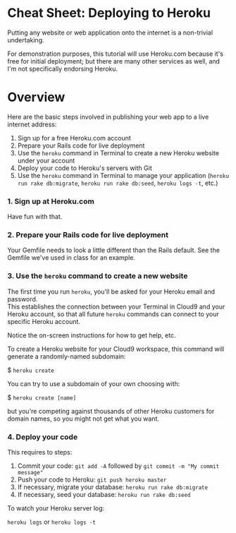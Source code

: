 # Cheat Sheet: Deploying to Heroku

Putting any website or web application onto the internet is a non-trivial undertaking.

For demonstration purposes, this tutorial will use Heroku.com because it's free for initial deployment; 
but there are many other services as well, and I'm not specifically endorsing Heroku.

# Overview

Here are the basic steps involved in publishing your web app to a live internet address:

1. Sign up for a free Heroku.com account
2. Prepare your Rails code for live deployment
3. Use the `heroku` command in Terminal to create a new Heroku website under your account
3. Deploy your code to Heroku's servers with Git
4. Use the `heroku` command in Terminal to manage your application (`heroku run rake db:migrate`, `heroku run rake db:seed`, `heroku logs -t`, etc.)

### 1. Sign up at Heroku.com

Have fun with that.

### 2. Prepare your Rails code for live deployment

Your Gemfile needs to look a little different than the Rails default.  See the Gemfile we've used in class for an example.


### 3. Use the `heroku` command to create a new website

The first time you run `heroku`, you'll be asked for your Heroku email and password.  
This establishes the connection between your Terminal in Cloud9 and your Heroku account, so that all future `heroku`
commands can connect to your specific Heroku account.

Notice the on-screen instructions for how to get help, etc.

To create a Heroku website for your Cloud9 workspace, this command will generate a randomly-named subdomain:

$ `heroku create`

You can try to use a subdomain of your own choosing with:

$ `heroku create [name]`

but you're competing against thousands of other Heroku customers for domain names, so you might not get what you want.


### 4. Deploy your code

This requires to steps:

1. Commit your code: `git add -A` followed by `git commit -m "My commit message"` 
2. Push your code to Heroku: `git push heroku master`
3. If necessary, migrate your database: `heroku run rake db:migrate`
4. If necessary, seed your database: `heroku run rake db:seed`

To watch your Heroku server log:

`heroku logs` or `heroku logs -t`



